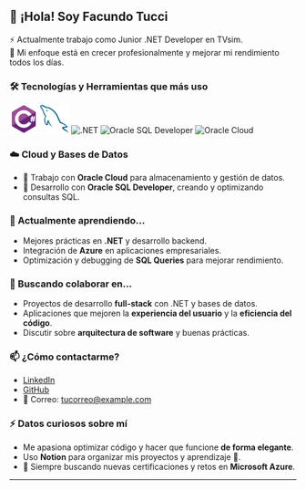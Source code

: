 ## 👋 ¡Hola! Soy Facundo Tucci  

⚡ Actualmente trabajo como Junior .NET Developer en TVsim.  
🚀 Mi enfoque está en crecer profesionalmente y mejorar mi rendimiento todos los días.  

### 🛠️ Tecnologías y Herramientas que más uso
<p align="left">
  <img src="https://raw.githubusercontent.com/devicons/devicon/master/icons/csharp/csharp-original.svg" alt="C#" width="50"/>
  <img src="https://raw.githubusercontent.com/devicons/devicon/master/icons/mysql/mysql-original.svg" alt="SQL" width="50"/>
  <img src="https://img.shields.io/badge/-.NET-512BD4?style=flat&logo=dotnet&logoColor=white" alt=".NET" />
  <img src="https://cdn.jsdelivr.net/gh/devicons/devicon/icons/oracle/oracle-original.svg" alt="Oracle SQL Developer" width="50"/>
  <img src="https://www.oracle.com/a/ocom/img/oracle-cloud.svg" alt="Oracle Cloud" width="80"/>
</p>

### ☁️ Cloud y Bases de Datos
- 🚀 Trabajo con **Oracle Cloud** para almacenamiento y gestión de datos.
- 📌 Desarrollo con **Oracle SQL Developer**, creando y optimizando consultas SQL.

### 🌱 Actualmente aprendiendo...
- Mejores prácticas en **.NET** y desarrollo backend.
- Integración de **Azure** en aplicaciones empresariales.
- Optimización y debugging de **SQL Queries** para mejorar rendimiento.

### 👯 Buscando colaborar en...
- Proyectos de desarrollo **full-stack** con .NET y bases de datos.
- Aplicaciones que mejoren la **experiencia del usuario** y la **eficiencia del código**.
- Discutir sobre **arquitectura de software** y buenas prácticas.

### 📫 ¿Cómo contactarme?
- [LinkedIn](https://www.linkedin.com/in/facundo-tucci/)  
- [GitHub](https://github.com/facundotucci)  
- 📧 Correo: tucorreo@example.com  

### ⚡ Datos curiosos sobre mí
- Me apasiona optimizar código y hacer que funcione **de forma elegante**.  
- Uso **Notion** para organizar mis proyectos y aprendizaje 📖.  
- 🚀 Siempre buscando nuevas certificaciones y retos en **Microsoft Azure**.  

---
